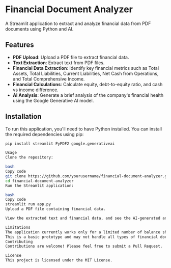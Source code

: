 # Financial Document Analyzer

A Streamlit application to extract and analyze financial data from PDF documents using Python and AI.

## Features

- **PDF Upload**: Upload a PDF file to extract financial data.
- **Text Extraction**: Extract text from PDF files.
- **Financial Data Extraction**: Identify key financial metrics such as Total Assets, Total Liabilities, Current Liabilities, Net Cash from Operations, and Total Comprehensive Income.
- **Financial Calculations**: Calculate equity, debt-to-equity ratio, and cash vs income difference.
- **AI Analysis**: Generate a brief analysis of the company's financial health using the Google Generative AI model.

## Installation

To run this application, you'll need to have Python installed. You can install the required dependencies using pip:

```bash
pip install streamlit PyPDF2 google.generativeai

Usage
Clone the repository:

bash
Copy code
git clone https://github.com/yourusername/financial-document-analyzer.git
cd financial-document-analyzer
Run the Streamlit application:

bash
Copy code
streamlit run app.py
Upload a PDF file containing financial data.

View the extracted text and financial data, and see the AI-generated analysis.

Limitations
The application currently works only for a limited number of balance sheets and financial documents.
This is a basic prototype and may not handle all types of financial documents or data formats.
Contributing
Contributions are welcome! Please feel free to submit a Pull Request.

License
This project is licensed under the MIT License.
